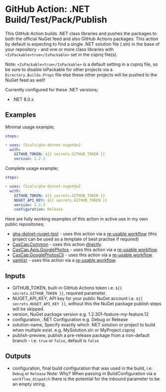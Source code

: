 # GitHub Action: .NET Build/Test/Pack/Publish

This GitHub Action builds .NET class libraries and pushes the packages to both the official NuGet feed and also GitHub Actions packages. This action by default is expecting to find a single .NET solution file (.sln) in the base of your repository - and one or more class libraries with `<IsPackable>true</IsPackable>` set in the csproj file(s).

Note: `<IsPackable>true</IsPackable>` is a default setting in a csproj file, so be sure to disable IsPackable for other projects via a `Directory.Builds.Props` file else these other projects will be pushed to the NuGet feed as well!

Currently configured for these .NET versions;

- .NET 8.0.x

## Examples

Minimal usage example;

```yaml
steps:

- uses: f2calv/gha-dotnet-nuget@v2
  with:
    GITHUB_TOKEN: ${{ secrets.GITHUB_TOKEN }}
    version: 1.2.3
```

Complete usage example;

```yaml
steps:

- uses: f2calv/gha-dotnet-nuget@v2
  with:
    GITHUB_TOKEN: ${{ secrets.GITHUB_TOKEN }}
    NUGET_API_KEY: ${{ secrets.GITHUB_TOKEN }}
    version: 1.2.3
    configuration: Release
```

Here are fully working examples of this action in active use in my own public repositories;

- [gha-dotnet-nuget-test](https://github.com/f2calv/gha-dotnet-nuget-test) - uses this action via a [re-usable workflow](https://github.com/f2calv/gha-workflows/blob/main/.github/workflows/dotnet-publish-nuget.yml) (this project can be used as a template of best practise if required)
- [CasCap.Common](https://github.com/f2calv/gha-dotnet-nuget-test) - uses this action [directly](https://github.com/f2calv/CasCap.Common/blob/main/.github/workflows/ci.yml).
- [CasCap.Apis.GooglePhotos](https://github.com/f2calv/CasCap.Apis.GooglePhotos) - uses this action via a [re-usable workflow](https://github.com/f2calv/gha-workflows/blob/main/.github/workflows/dotnet-publish-nuget.yml).
- [CasCap.GooglePhotosCli](https://github.com/f2calv/CasCap.Apis.GooglePhotos) - uses this action via a [re-usable workflow](https://github.com/f2calv/gha-workflows/blob/main/.github/workflows/dotnet-publish-nuget.yml).
- [yamlizr](https://github.com/f2calv/yamlizr) - uses this action via a [re-usable workflow](https://github.com/f2calv/gha-workflows/blob/main/.github/workflows/dotnet-publish-nuget.yml).

## Inputs

- GITHUB_TOKEN, built-in GitHub Actions token i.e. `${{ secrets.GITHUB_TOKEN }}`, required parameter.
- NUGET_API_KEY, API key for your public NuGet account i.e. `${{ secrets.NUGET_API_KEY }}`, without this the NuGet package publish steps will be skipped.
- version, NuGet package version e.g. 1.2.301-feature-my-feature.12
- configuration, .NET Configuration e.g. Debug or Release
- solution-name, Specify exactly which .NET solution or project to build when multiple exist. e.g. MySolution.sln or MyProject.csproj
- publish-preview, publish a pre-release package from a non-default branch - i.e. `true` or `false`, default is `false`

## Outputs

- configuration, final build configuration that was used in the build, i.e. `Debug` or `Release`
  Note: Why? When passing in BuildConfiguration via a `workflow_dispatch` there is the potential for the inbound parameter to be an empty string.
